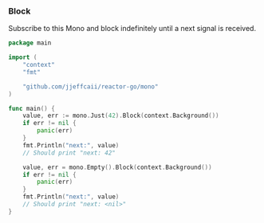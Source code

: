 ### Block
Subscribe to this Mono and block indefinitely until a next signal is received.

```go
package main

import (
	"context"
	"fmt"

	"github.com/jjeffcaii/reactor-go/mono"
)

func main() {
	value, err := mono.Just(42).Block(context.Background())
	if err != nil {
		panic(err)
	}
	fmt.Println("next:", value)
	// Should print "next: 42"

	value, err = mono.Empty().Block(context.Background())
	if err != nil {
		panic(err)
	}
	fmt.Println("next:", value)
	// Should print "next: <nil>"
}

```